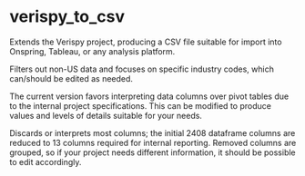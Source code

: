 # verispy_to_csv
Extends the Verispy project, producing a CSV file suitable for import into Onspring, Tableau, or any analysis platform.

Filters out non-US data and focuses on specific industry codes, which can/should be edited as needed.

The current version favors interpreting data columns over pivot tables due to the internal project specifications. This can be modified to produce values and levels of details suitable for your needs. 

Discards or interprets most columns; the initial 2408 dataframe columns are reduced to 13 columns required for internal reporting. Removed columns are grouped, so if your project needs different information, it should be possible to edit accordingly. 